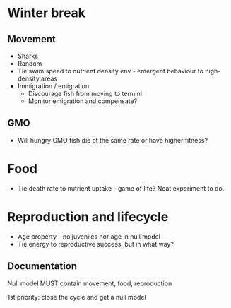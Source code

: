 Winter break 
============

## Movement
- Sharks
- Random
- Tie swim speed to nutrient density env - emergent behaviour to high-density areas
- Immigration / emigration
    - Discourage fish from moving to termini
    - Monitor emigration and compensate?

## GMO
- Will hungry GMO fish die at the same rate or have higher fitness?

# Food
- Tie death rate to nutrient uptake - game of life? Neat experiment to do.

# Reproduction and lifecycle
- Age property - no juveniles nor age in null model
- Tie energy to reproductive success, but in what way?

## Documentation

Null model MUST contain movement, food, reproduction

1st priority: close the cycle and get a null model